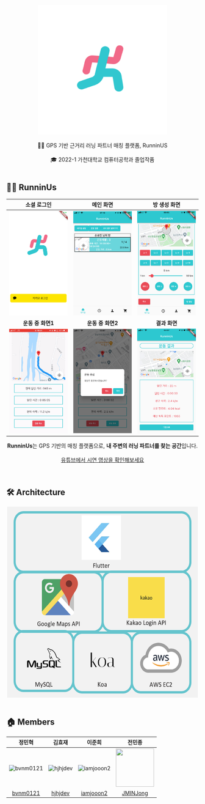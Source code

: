 <p align="center">
    <img src="./release/RunninUs.png" alt="RunninUs-logo" width="340" height="340">
</p>

<div align="center">
  🏃‍♀️ GPS 기반 근거리 러닝 파트너 매칭 플랫폼, RunninUS <br>
<br>
  🎓 2022-1 가천대학교 컴퓨터공학과 졸업작품
</div>

<br/>

## 🏃‍♀️ RunninUs

|소셜 로그인|메인 화면|방 생성 화면|
|:-:|:-:|:-:|
|<img src=./release/로그인.png>|<img src=./release/메인화면.png>|<img src=./release/방생성.png>|
|<b>운동 중 화면1</b>|<b>운동 중 화면2</b>|<b>결과 화면</b>|
|<img src=./release/운동중1.png>|<img src=./release/운동중2.png>|<img src=./release/결과화면.png>|

<p align="center">
    <b>RunninUs</b>는 GPS 기반의 매칭 플랫폼으로,
    <b>내 주변의 러닝 파트너를 찾는 공간</b>입니다.<br><br>
    <a href=https://youtu.be/F81QH4JttuE>유튜브에서 시연 영상을 확인해보세요</a>
</p>
<br/>

## 🛠 Architecture

<div align = center>
<img src=./release/아키텍쳐.png width="500" height="500">
</div>

<br/>

## 🏠 Members

|정민혁|김효재|이준희|전민종|
|:-:|:-:|:--:|:-:|
|<img src="https://avatars.githubusercontent.com/u/81516330?v=4" alt="bvnm0121" width="100" height="100">|<img src="https://avatars.githubusercontent.com/u/17705694?v=4" alt="hjhjdev" width="100" height="100">|<img src="https://avatars.githubusercontent.com/u/73161212?v=4" alt="iamjooon2" width="100" height="100">|<img src="https://avatars.githubusercontent.com/u/89850605?v=4" width="100" height="100">|<img src="https://avatars.githubusercontent.com/u/56240505?v=4" alt="kevin" width="100" height="100">|
|[bvnm0121](https://github.com/bvnm0121)|[hjhjdev](https://github.com/hjhjdev)|[iamjooon2](https://github.com/bperhaps)|[JMINJong](https://github.com/jminjong)|
